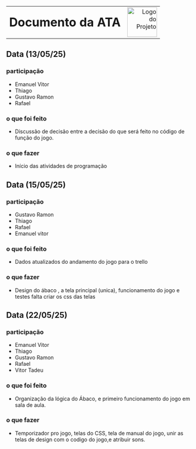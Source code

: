 <table style="width: 100%;">
  <tr>
    <td style="vertical-align: middle; padding-right: 10px;">
      <h1 style="margin: 0;">Documento da ATA</h1>
    </td>
    <td style="vertical-align: middle; text-align: right;">
      <img src="imagens/logo.png" alt="Logo do Projeto" width="80">
    </td>
  </tr>
</table>

## Data (13/05/25)
### participação
- Emanuel Vitor
- Thiago
- Gustavo Ramon
- Rafael
### o que foi feito
- Discussão de decisão entre a decisão do que será feito no código de função do jogo.
### o que fazer
- Início das atividades de programação

## Data (15/05/25)
### participação
- Gustavo Ramon
- Thiago
- Rafael
- Emanuel vitor
### o que foi feito
- Dados atualizados do andamento do jogo para o trello
### o que fazer
- Design do ábaco ,  a tela principal (unica), funcionamento do jogo e testes
falta criar os css das telas

## Data (22/05/25)
### participação
- Emanuel Vitor
- Thiago
- Gustavo Ramon
- Rafael
- Vitor Tadeu
### o que foi feito
- Organização da lógica do Ábaco, e primeiro funcionamento do jogo em sala de aula.
### o que fazer
- Temporizador pro jogo, telas do CSS, tela de manual do jogo, unir as telas de design com o codigo do jogo,e atribuir sons.